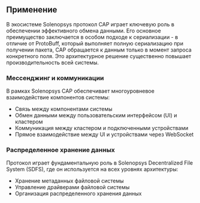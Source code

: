 ## Применение

В экосистеме Solenopsys протокол CAP играет ключевую роль в обеспечении эффективного обмена данными. Его основное преимущество заключается в особом подходе к сериализации - в отличие от ProtoBuff, который выполняет полную сериализацию при получении пакета, CAP обращается к данным только в момент запроса конкретного поля. Это архитектурное решение существенно повышает производительность всей системы.

### Мессенджинг и коммуникации

В рамках Solenopsys CAP обеспечивает многоуровневое взаимодействие компонентов системы:
- Связь между компонентами системы
- Обмен данными между пользовательским интерфейсом (UI) и кластером
- Коммуникация между кластером и подключенными устройствами
- Прямое взаимодействие между UI и устройствами через WebSocket

### Распределенное хранение данных

Протокол играет фундаментальную роль в Solenopsys Decentralized File System (SDFS), где он используется на всех уровнях архитектуры:
- Хранение метаданных файловой системы
- Управление драйверами файловой системы
- Организация распределенного хранения данных